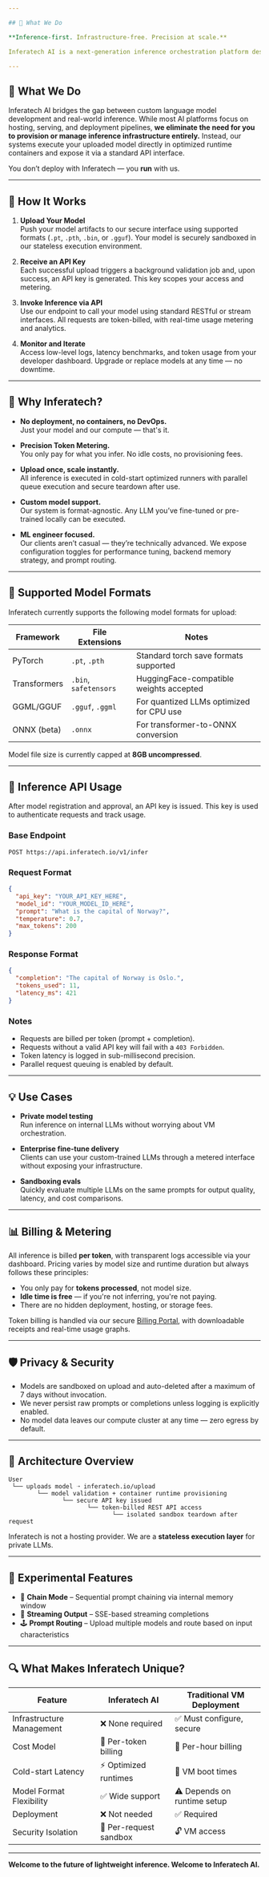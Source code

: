 ```yaml
---

## 🧠 What We Do

**Inference-first. Infrastructure-free. Precision at scale.**

Inferatech AI is a next-generation inference orchestration platform designed for model developers and ML engineers who require secure, low-latency, and usage-based inference on custom LLMs. Upload your trained language models and leverage our token-metered API layer to run inference in our secure, isolated compute environments.

---
```


## 🧠 What We Do

Inferatech AI bridges the gap between custom language model development and real-world inference. While most AI platforms focus on hosting, serving, and deployment pipelines, **we eliminate the need for you to provision or manage inference infrastructure entirely.** Instead, our systems execute your uploaded model directly in optimized runtime containers and expose it via a standard API interface.

You don’t deploy with Inferatech — you **run** with us.

---

## 🔧 How It Works

1. **Upload Your Model**  
   Push your model artifacts to our secure interface using supported formats (`.pt`, `.pth`, `.bin`, or `.gguf`). Your model is securely sandboxed in our stateless execution environment.

2. **Receive an API Key**  
   Each successful upload triggers a background validation job and, upon success, an API key is generated. This key scopes your access and metering.

3. **Invoke Inference via API**  
   Use our endpoint to call your model using standard RESTful or stream interfaces. All requests are token-billed, with real-time usage metering and analytics.

4. **Monitor and Iterate**  
   Access low-level logs, latency benchmarks, and token usage from your developer dashboard. Upgrade or replace models at any time — no downtime.

---

## 🚀 Why Inferatech?

- **No deployment, no containers, no DevOps.**  
  Just your model and our compute — that's it.

- **Precision Token Metering.**  
  You only pay for what you infer. No idle costs, no provisioning fees.

- **Upload once, scale instantly.**  
  All inference is executed in cold-start optimized runners with parallel queue execution and secure teardown after use.

- **Custom model support.**  
  Our system is format-agnostic. Any LLM you’ve fine-tuned or pre-trained locally can be executed.

- **ML engineer focused.**  
  Our clients aren’t casual — they’re technically advanced. We expose configuration toggles for performance tuning, backend memory strategy, and prompt routing.

---

## 📁 Supported Model Formats

Inferatech currently supports the following model formats for upload:

| Framework      | File Extensions         | Notes                                     |
|----------------|-------------------------|-------------------------------------------|
| PyTorch        | `.pt`, `.pth`           | Standard torch save formats supported     |
| Transformers   | `.bin`, `safetensors`   | HuggingFace-compatible weights accepted   |
| GGML/GGUF      | `.gguf`, `.ggml`        | For quantized LLMs optimized for CPU use  |
| ONNX (beta)    | `.onnx`                 | For transformer-to-ONNX conversion        |

Model file size is currently capped at **8GB uncompressed**.

---

## 🔑 Inference API Usage

After model registration and approval, an API key is issued. This key is used to authenticate requests and track usage.

### Base Endpoint
```
POST https://api.inferatech.io/v1/infer
```

### Request Format
```json
{
  "api_key": "YOUR_API_KEY_HERE",
  "model_id": "YOUR_MODEL_ID_HERE",
  "prompt": "What is the capital of Norway?",
  "temperature": 0.7,
  "max_tokens": 200
}
```

### Response Format
```json
{
  "completion": "The capital of Norway is Oslo.",
  "tokens_used": 11,
  "latency_ms": 421
}
```

### Notes
- Requests are billed per token (prompt + completion).
- Requests without a valid API key will fail with a `403 Forbidden`.
- Token latency is logged in sub-millisecond precision.
- Parallel request queuing is enabled by default.

---

## 💡 Use Cases

- **Private model testing**  
  Run inference on internal LLMs without worrying about VM orchestration.

- **Enterprise fine-tune delivery**  
  Clients can use your custom-trained LLMs through a metered interface without exposing your infrastructure.

- **Sandboxing evals**  
  Quickly evaluate multiple LLMs on the same prompts for output quality, latency, and cost comparisons.

---

## 📊 Billing & Metering

All inference is billed **per token**, with transparent logs accessible via your dashboard. Pricing varies by model size and runtime duration but always follows these principles:

- You only pay for **tokens processed**, not model size.
- **Idle time is free** — if you're not inferring, you're not paying.
- There are no hidden deployment, hosting, or storage fees.

Token billing is handled via our secure [Billing Portal](https://inferatech.ai/billing), with downloadable receipts and real-time usage graphs.

---

## 🛡️ Privacy & Security

- Models are sandboxed on upload and auto-deleted after a maximum of 7 days without invocation.
- We never persist raw prompts or completions unless logging is explicitly enabled.
- No model data leaves our compute cluster at any time — zero egress by default.

---

## 🧭 Architecture Overview

```plaintext
User
 └── uploads model ➝ inferatech.io/upload
        └── model validation + container runtime provisioning
               └── secure API key issued
                      └── token-billed REST API access
                             └── isolated sandbox teardown after request
```

Inferatech is not a hosting provider. We are a **stateless execution layer** for private LLMs.

---

## 🧪 Experimental Features

- 🔁 **Chain Mode** – Sequential prompt chaining via internal memory window
- 🧵 **Streaming Output** – SSE-based streaming completions
- 🕹️ **Prompt Routing** – Upload multiple models and route based on input characteristics

---

## 🔍 What Makes Inferatech Unique?

| Feature                       | Inferatech AI         | Traditional VM Deployment   |
|------------------------------|------------------------|------------------------------|
| Infrastructure Management     | ❌ None required       | ✅ Must configure, secure     |
| Cost Model                    | 🔁 Per-token billing    | 💸 Per-hour billing           |
| Cold-start Latency           | ⚡ Optimized runtimes  | 🐢 VM boot times              |
| Model Format Flexibility     | ✅ Wide support         | ⚠️ Depends on runtime setup   |
| Deployment                   | ❌ Not needed           | ✅ Required                   |
| Security Isolation           | 🔐 Per-request sandbox | 🔓 VM access                  |

---

**Welcome to the future of lightweight inference. Welcome to Inferatech AI.**
```
